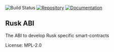 ![Build Status](https://github.com/dusk-network/rusk/workflows/Continuous%20integration/badge.svg)
[![Repository](https://img.shields.io/badge/github-rusk--abi-blueviolet?logo=github)](https://github.com/dusk-network/dusk-abi)
[![Documentation](https://img.shields.io/badge/docs-rusk--abi-blue?logo=rust)](https://docs.rs/dusk-abi/)

## Rusk ABI

The ABI to develop Rusk specific smart-contracts

License: MPL-2.0
